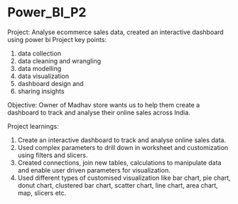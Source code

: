# Power_BI_P2
Project: Analyse ecommerce sales data, created an interactive dashboard using power bi
Project key points:
1.	data collection
2.	data cleaning and wrangling
3.	data modelling
4.	data visualization
5.	dashboard design and
6.	sharing insights

Objective:  Owner of Madhav store wants us to help them create a dashboard to track and analyse their online sales across India.

Project learnings:
1.	Create an interactive dashboard to track and analyse online sales data.
2.	Used complex parameters to drill down in worksheet and customization using filters and slicers. 
3.	Created connections, join new tables, calculations to manipulate data and enable user driven parameters for visualization.
4.	Used different types of customised visualization like bar chart, pie chart, donut chart, clustered bar chart, scatter chart, line chart, area chart, map, slicers etc.
